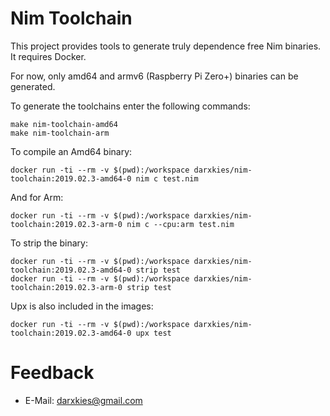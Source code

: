 # Nim Toolchain

This project provides tools to generate truly dependence free Nim binaries. It requires Docker.

For now, only amd64 and armv6 (Raspberry Pi Zero+) binaries can be generated.

To generate the toolchains enter the following commands:

```
make nim-toolchain-amd64
make nim-toolchain-arm
```

To compile an Amd64 binary:

```
docker run -ti --rm -v $(pwd):/workspace darxkies/nim-toolchain:2019.02.3-amd64-0 nim c test.nim
```

And for Arm:

```
docker run -ti --rm -v $(pwd):/workspace darxkies/nim-toolchain:2019.02.3-arm-0 nim c --cpu:arm test.nim

```

To strip the binary:


```
docker run -ti --rm -v $(pwd):/workspace darxkies/nim-toolchain:2019.02.3-amd64-0 strip test
docker run -ti --rm -v $(pwd):/workspace darxkies/nim-toolchain:2019.02.3-arm-0 strip test
```

Upx is also included in the images:

```
docker run -ti --rm -v $(pwd):/workspace darxkies/nim-toolchain:2019.02.3-amd64-0 upx test
```

# Feedback

* E-Mail: darxkies@gmail.com
